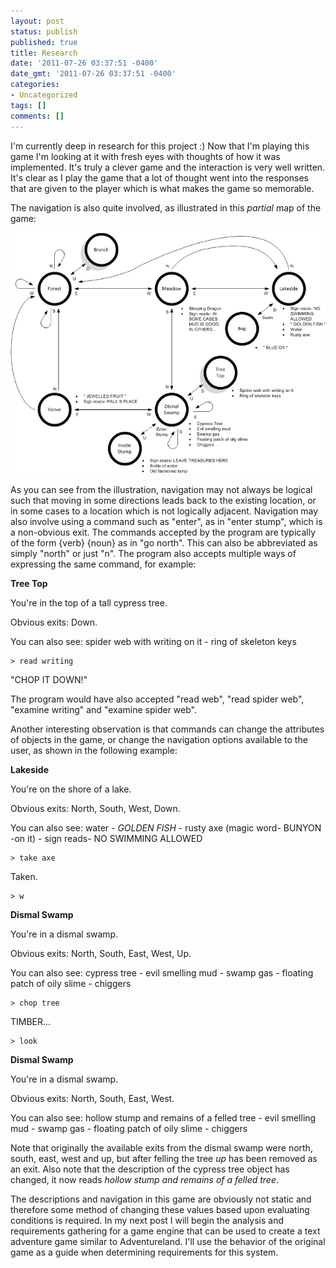 ```yaml
---
layout: post
status: publish
published: true
title: Research
date: '2011-07-26 03:37:51 -0400'
date_gmt: '2011-07-26 03:37:51 -0400'
categories:
- Uncategorized
tags: []
comments: []
---
```

I'm currently deep in research for this project :) Now that I'm playing this game I'm looking at it with fresh eyes with thoughts of how it was implemented. It's truly a clever game and the interaction is very well written. It's clear as I play the game that a lot of thought went into the responses that are given to the player which is what makes the game so memorable.

The navigation is also quite involved, as illustrated in this *partial* map of the game:

![Adventureland Map](/images/posts/2011/07/Adventureland-Map1.jpg "Adventureland Map")

As you can see from the illustration, navigation may not always be logical such that moving in some directions leads back to the existing location, or in some cases to a location which is not logically adjacent. Navigation may also involve using a command such as "enter", as in "enter stump", which is a non-obvious exit.
The commands accepted by the program are typically of the form {verb} {noun} as in "go north". This can also be abbreviated as simply "north" or just "n". The program also accepts multiple ways of expressing the same command, for example:

**Tree Top**

You're in the top of a tall cypress tree.

Obvious exits: Down.

You can also see: spider web with writing on it - ring of skeleton keys

    > read writing

"CHOP IT DOWN!"

The program would have also accepted "read web", "read spider web", "examine writing" and "examine spider web".

Another interesting observation is that commands can change the attributes of objects in the game, or change the navigation options available to the user, as shown in the following example:

**Lakeside**

You're on the shore of a lake.

Obvious exits: North, South, West, Down.

You can also see: water - *GOLDEN FISH* - rusty axe (magic word- BUNYON -on it) - sign reads- NO SWIMMING ALLOWED

    > take axe

Taken.

    > w

**Dismal Swamp**

You're in a dismal swamp.

Obvious exits: North, South, East, West, Up.

You can also see: cypress tree - evil smelling mud - swamp gas - floating patch of oily slime - chiggers

    > chop tree

TIMBER...

    > look

**Dismal Swamp**

You're in a dismal swamp.

Obvious exits: North, South, East, West.

You can also see: hollow stump and remains of a felled tree - evil smelling mud - swamp gas - floating patch of oily slime - chiggers

Note that originally the available exits from the dismal swamp were north, south, east, west and up, but after felling the tree *up* has been removed as an exit. Also note that the description of the cypress tree object has changed, it now reads *hollow stump and remains of a felled tree*.

The descriptions and navigation in this game are obviously not static and therefore some method of changing these values based upon evaluating conditions is required. In my next post I will begin the analysis and requirements gathering for a game engine that can be used to create a text adventure game similar to Adventureland. I'll use the behavior of the original game as a guide when determining requirements for this system.
